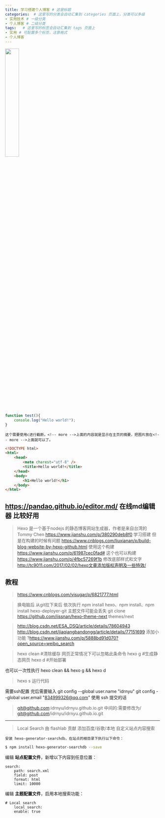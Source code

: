 ```yaml
---
title: 学习搭建个人博客 # 这是标题
categories:  # 这里写的分类会自动汇集到 categories 页面上，分类可以多级
- 实用技术 # 一级分类
- 个人博客 # 二级分类 
tags:   # 这里写的标签会自动汇集到 tags 页面上
- 实用 # 可配置多个标签，注意格式
- 个人博客
---
```


<!-- ![](https://pandao.github.io/editor.md/examples/images/4.jpg) -->
<img src="https://pandao.github.io/editor.md/examples/images/4.jpg" width="30%">

```javascript
function test(){
	console.log("Hello world!");
}
```

`这个需要使用c进行截断，<!-- more -->上面的内容就是显示在主页的摘要，把图片放在<!-- more -->上面就可以了。`

<!-- more -->

```html
<!DOCTYPE html>
<html>
    <head>
        <mate charest="utf-8" />
        <title>Hello world!</title>
    </head>
    <body>
        <h1>Hello world!</h1>
    </body>
</html>
```


## https://pandao.github.io/editor.md/  在线md编辑器  比较好用 ##

>Hexo 是一个基于nodejs 的静态博客网站生成器，作者是来自台湾的 Tommy Chen
>https://www.jianshu.com/p/380290deb8f0  学习搭建  但是在构建的时候有问题
>https://www.cnblogs.com/liuxianan/p/build-blog-website-by-hexo-github.html 使用这个构建
>https://www.jianshu.com/p/61987cec0fad#  这个也可以构建
>https://www.jianshu.com/p/4fbc57269f1b   修改底部样式和文字
>http://tc9011.com/2017/02/02/hexo文章添加版权声明及一些特效/

## 教程 ##
>https://www.cnblogs.com/visugar/p/6821777.html

>换电脑后  从git拉下来后  依次执行 npm install hexo、npm install、npm install hexo-deployer-git
>主题文件可能会丢失   git clone https://github.com/iissnan/hexo-theme-next themes/next

>http://blog.csdn.net/ESA_DSQ/article/details/78604943
>http://blog.csdn.net/jiaqiangbandongg/article/details/77151699     添加小功能
?https://www.jianshu.com/p/5888bd91d070?open_source=weibo_search



>hexo clean #清除缓存 网页正常情况下可以忽略此条命令
>hexo g #生成静态网页
>hexo d #开始部署

也可以一次性执行
hexo clean && hexo g && hexo d
>hexo s 运行代码

需要ssh配置   完后需要输入
git config --global user.name "idrnyu"
git config --global user.email  "834999326@qq.com"
使用  ssh 提交的话   
>git@github.com:idrnyu/idrnyu.github.io.git  中间的:需要修改为/
>git@github.com/idrnyu/idrnyu.github.io.git

---

>Local Search 由 flashlab 贡献
>添加百度/谷歌/本地 自定义站点内容搜索

`安装 hexo-generator-searchdb，在站点的根目录下执行以下命令：`
``` bash
$ npm install hexo-generator-searchdb --save
```
编辑 **站点配置文件**，新增以下内容到任意位置：

    search:
        path: search.xml
        field: post
        format: html
        limit: 10000
编辑 **主题配置文件**，启用本地搜索功能：

    # Local search
        local_search:
        enable: true
